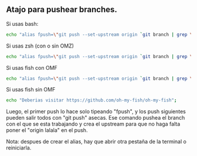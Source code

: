 ## Atajo para pushear branches.

Si usas bash:
```bash
echo "alias fpush=\"git push --set-upstream origin `git branch | grep \* | cut -d ' ' -f2`\"" >> ~/.bashrc
```

Si usas zsh (con o sin OMZ)
```bash
echo "alias fpush=\"git push --set-upstream origin `git branch | grep \* | cut -d ' ' -f2`\"" >> ~/.zshrc
```

Si usas fish con OMF
```bash
echo "alias fpush=\"git push --set-upstream origin `git branch | grep \* | cut -d ' ' -f2`\"" >> ~/.config/fish/conf.d/omf.fish
```

Si usas fish sin OMF
```bash
echo "Deberias visitar https://github.com/oh-my-fish/oh-my-fish";
```

Luego, el primer push lo hace solo tipeando "fpush", y los push siguientes pueden salir todos con "git push" asecas. Ese comando pushea el branch con el que se esta trabajando y crea el upstream para que no haga falta poner el "origin lalala" en el push.

Nota: despues de crear el alias, hay que abrir otra pestaña de la terminal o reiniciarla.
